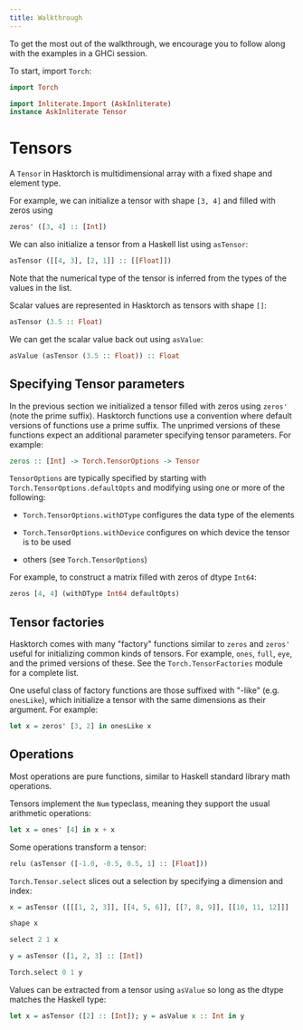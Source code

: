 ```yaml
---
title: Walkthrough
---
```


To get the most out of the walkthrough, we encourage you to follow
along with the examples in a GHCi session.

To start, import `Torch`:

```haskell top
import Torch
```

```haskell top hide
import Inliterate.Import (AskInliterate)
instance AskInliterate Tensor
```

# Tensors

A `Tensor` in Hasktorch is multidimensional array with a fixed shape
and element type.

For example, we can initialize a tensor with shape `[3, 4]` and filled
with zeros using

```haskell eval
zeros' ([3, 4] :: [Int])
```

We can also initialize a tensor from a Haskell list using `asTensor`:

```haskell eval
asTensor ([[4, 3], [2, 1]] :: [[Float]])
```

Note that the numerical type of the tensor is inferred from the types
of the values in the list.

Scalar values are represented in Hasktorch as tensors with shape `[]`:

```haskell eval
asTensor (3.5 :: Float)
```

We can get the scalar value back out using `asValue`:

```haskell eval
asValue (asTensor (3.5 :: Float)) :: Float
```

## Specifying Tensor parameters

In the previous section we initialized a tensor filled with zeros using
`zeros'` (note the prime suffix). Hasktorch functions use a convention
where default versions of functions use a prime suffix. The unprimed
versions of these functions expect an additional parameter specifying
tensor parameters. For example:

```haskell
zeros :: [Int] -> Torch.TensorOptions -> Tensor
```

`TensorOptions` are typically specified by starting with
`Torch.TensorOptions.defaultOpts` and modifying using one or more of
the following:

- `Torch.TensorOptions.withDType` configures the data type of the
    elements

- `Torch.TensorOptions.withDevice` configures on which device the
    tensor is to be used

- others (see `Torch.TensorOptions`)

For example, to construct a matrix filled with zeros of dtype `Int64`:

```haskell eval
zeros [4, 4] (withDType Int64 defaultOpts)
```

## Tensor factories

Hasktorch comes with many "factory" functions similar to `zeros` and
`zeros'` useful for initializing common kinds of tensors. For example,
`ones`, `full`, `eye`, and the primed versions of these. See the
`Torch.TensorFactories` module for a complete list.

One useful class of factory functions are those suffixed with "-like"
(e.g. `onesLike`), which initialize a tensor
with the same dimensions as their argument. For example:

```haskell eval
let x = zeros' [3, 2] in onesLike x
```

## Operations

Most operations are pure functions, similar to Haskell standard
library math operations.

Tensors implement the `Num` typeclass, meaning they support the usual
arithmetic operations:

```haskell eval
let x = ones' [4] in x + x
```

Some operations transform a tensor:

```haskell eval
relu (asTensor ([-1.0, -0.5, 0.5, 1] :: [Float]))
```

`Torch.Tensor.select` slices out a selection by specifying a dimension
and index:

```haskell top
x = asTensor ([[[1, 2, 3]], [[4, 5, 6]], [[7, 8, 9]], [[10, 11, 12]]] :: [[[Int]]])
```

```haskell eval
shape x
```

```haskell eval
select 2 1 x
```

```haskell top
y = asTensor ([1, 2, 3] :: [Int])
```

```haskell eval
Torch.select 0 1 y
```

Values can be extracted from a tensor using `asValue` so long as the
dtype matches the Haskell type:

```haskell eval
let x = asTensor ([2] :: [Int]); y = asValue x :: Int in y
```

